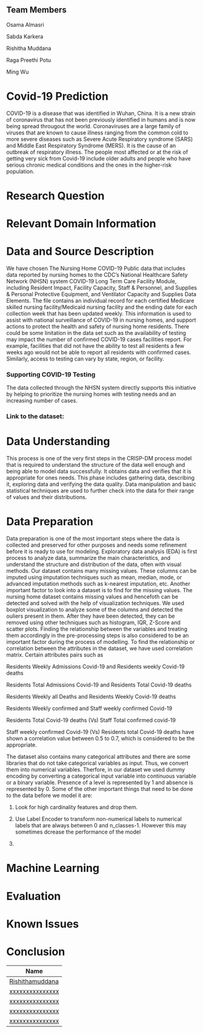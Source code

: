## Team Members
Osama Almasri

Sabda Karkera

Rishitha Muddana 

Raga Preethi Potu

Ming Wu

# Covid-19 Prediction 
COVID-19 is a disease that was identified in Wuhan, China. It is a new strain of coronavirus that has not been previously identified in humans and is now being spread througout the world. Coronaviruses are a large family of viruses that are known to cause illness ranging from the common cold to more severe diseases such as Severe Acute Respiratory syndrome (SARS) and Middle East Respiratory Syndrome (MERS). It is the cause of an outbreak of respiratory illness. The people most affected or at the risk of getting very sick from Covid-19 include older adults and people who have serious chronic medical conditions and the ones in the higher-risk population. 



# Research Question 





# Relevant Domain Information 


# Data and Source Description 
We have chosen The Nursing Home COVID-19 Public data that includes data reported by nursing homes to the CDC’s National Healthcare Safety Network (NHSN) system COVID-19 Long Term Care Facility Module, including Resident Impact, Facility Capacity, Staff & Personnel, and Supplies & Personal Protective Equipment, and Ventilator Capacity and Supplies Data Elements. The file contains an individual record for each certified Medicare skilled nursing facility/Medicaid nursing facility and the ending date for each collection week that has been updated weekly. This information is used to assist with national surveillance of COVID-19 in nursing homes, and support actions to protect the health and safety of nursing home residents. There could be some linitation in the data set such as the availability of testing may impact the number of confirmed COVID-19 cases facilities report. For example, facilities that did not have the ability to test all residents a few weeks ago would not be able to report all residents with confirmed cases. Similarly, access to testing can vary by state, region, or facility.

### Supporting COVID-19 Testing

The data collected through the NHSN system directly supports this initiative by helping to prioritize the nursing homes with testing needs and an increasing number of cases. 


### Link to the dataset: 


# Data Understanding
 
This process is one of the very first steps in the CRISP-DM process model that is required to understand the structure of the data well enough and being able to model data successfully. It obtains data and verifies that it is appropriate for ones needs. This phase includes gathering data, describing it, exploring data and verifying the data quality. Data manipulation and basic statistical techniques are used to further check into the data for their range of values and their distributions.  


# Data Preparation

Data preparation is one of the most important steps where the data is collected and preserved for other purposes and needs some refinement before it is ready to use for modeling. Exploratory data analysis (EDA) is first process to analyze data, summarize the main characteristics, and understand the structure and distribution of the data, often with visual methods.
Our dataset contains many missing values. These columns can be imputed using imputation techniques such as mean, median, mode, or advanced imputation methods such as k-nearest imputation, etc. Another important factor to look into a dataset is to find for the missing values. The nursing home dataset contains missing values and hencefoth can be detected and solved with the help of visualization techniques. We used boxplot visualization to analyze some of the columns and detected the ouliers present in them. After they have been detected, they can be removed using other techniques such as histogram, IQR, Z-Score and scatter plots. Finding the relationship between the variables and treating them accordingly in the pre-processing steps is also considered to be an important factor during the process of modelling. To find the relationship or correlation between the attributes in the dataset, we have used correlation matrix. Certain attributes pairs such as 

Residents Weekly Admissions Covid-19 and Residents weekly Covid-19 deaths

Residents Total Admissions Covid-19 and Residents Total Covid-19 deaths

Residents Weekly all Deaths and Residents Weekly Covid-19 deaths

Residents Weekly confirmed and Staff weekly confirmed Covid-19

Residents Total Covid-19 deaths (Vs) Staff Total confirmed covid-19

Staff weekly confirmed Covid-19 (Vs) Residents total Covid-19 deaths have shown a correlation value between 0.5 to 0.7, which is considered to be the appropriate.

The dataset also contains many categorical attributes and there are some libraries that do not take categorical variables as input. Thus, we convert them into numerical variables. Therfore, in our dataset we used dummy encoding by converting a categorical input variable into continuous variable or a binary variable. Presence of a level is represented by 1 and absence is represented by 0. Some of the other important things that need to be done to the data before we model it are:

1. Look for high cardinality features and drop them.

2. Use Label Encoder to transform non-numerical labels to numerical labels that are always between 0 and n_classes-1. However this may sometimes dcrease the performance of the model

3. 


# Machine Learning




# Evaluation


# Known Issues


# Conclusion




|Name     | 
|---------|
|[Rishithamuddana](https://github.com/Rishithamuddana)| 
|[xxxxxxxxxxxxxxx](https://github.com/xxxxxxxxxxxxxx) |    
|[xxxxxxxxxxxxxxx](https://github.com/xxxxxxxxxxxxxx) |    
|[xxxxxxxxxxxxxxx](https://github.com/xxxxxxxxxxxxxxx)|    
|[xxxxxxxxxxxxxxx](https://github.com/xxxxxxxxxxxxxx) |


